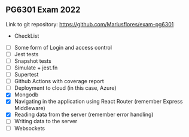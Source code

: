 ## PG6301 Exam 2022



Link to git repository: https://github.com/Mariusflores/exam-pg6301

 * CheckList
* [ ] Some form of Login and access control
* [ ] Jest tests
* [ ] Snapshot tests
* [ ] Simulate + jest.fn
* [ ] Supertest
* [ ] Github Actions with coverage report
* [ ] Deployment to cloud (in this case, Azure)
* [x] Mongodb
* [x] Navigating in the application using React Router (remember Express Middleware)
* [x] Reading data from the server (remember error handling)
* [ ] Writing data to the server
* [ ] Websockets